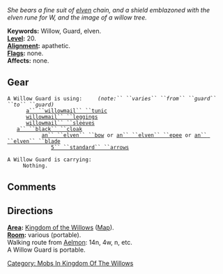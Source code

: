 *She bears a fine suit of [elven](Elves "wikilink") chain, and a shield
emblazoned with the elven rune for W, and the image of a willow tree.*

**Keywords:** Willow, Guard, elven.  
**[Level](Level "wikilink"):** 20.  
**[Alignment](Alignment "wikilink"):** apathetic.  
**[Flags](:Category:_Mob_Types "wikilink"):** none.  
**Affects:** none.  

## Gear

`A Willow Guard is using:     `*`(note:`` ``varies`` ``from`` ``guard`` ``to`` ``guard)`*  
<worn on body>`      `[`a`` ``willowmail`` ``tunic`](Willowmail_Tunic "wikilink")  
<worn on legs>`      `[`willowmail`` ``leggings`](Willowmail_Leggings "wikilink")  
<worn on arms>`      `[`willowmail`` ``sleeves`](Willowmail_Sleeves "wikilink")  
<worn about body>`   `[`a`` ``black`` ``cloak`](Black_Cloak_(Kingdom_Of_The_Willows) "wikilink")  
<wielded>`           `[`an`` ``elven`` ``bow`](Elven_Bow "wikilink")` or `[`an`` ``elven`` ``epee`](Elven_Epee "wikilink")` or `[`an`` ``elven`` ``blade`](Elven_Blade "wikilink")  
<held>`              `[`5`` ``standard`` ``arrows`](Standard_Arrows "wikilink")

`A Willow Guard is carrying:`  
`     Nothing.`

## Comments

## Directions

**[Area](:Category:_Areas "wikilink"):** [Kingdom of the
Willows](:Category:_Kingdom_Of_The_Willows "wikilink")
([Map](Kingdom_Of_The_Willows_Map "wikilink")).  
**[Room](:Category:_Rooms "wikilink"):** various (portable).  
Walking route from [Aelmon](Aelmon "wikilink"): 14n, 4w, n, etc.  
A Willow Guard is portable.  

[Category: Mobs In Kingdom Of The
Willows](Category:_Mobs_In_Kingdom_Of_The_Willows "wikilink")
